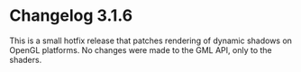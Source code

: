 # Changelog 3.1.6
This is a small hotfix release that patches rendering of dynamic shadows on OpenGL platforms. No changes were made to the GML API, only to the shaders.
